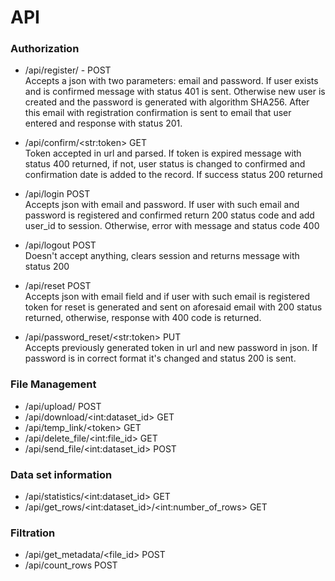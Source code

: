 # API

<h3><b>Authorization</b></h3>

* /api/register/ - POST <br>
    Accepts a json with two parameters: email and password. If user exists and is confirmed message with status 401 is sent. Otherwise new user is created and the password is generated with algorithm SHA256. After this email with registration confirmation is sent to email that user entered and response with status 201.
     
* /api/confirm/&lt;str:token&gt; GET <br>
    Token accepted in url and parsed. If token is expired message with status 400 returned, if not, user status is changed to confirmed and confirmation date is added to the record. If success status 200 returned

* /api/login POST <br>
    Accepts json with email and password. If user with such email and password is registered and confirmed return 200 status code and add user_id to session. Otherwise, error with message and status code 400

* /api/logout POST <br>
    Doesn't accept anything, clears session and returns message with status 200

* /api/reset POST <br>
    Accepts json with email field and if user with such email is registered token for reset is generated and sent on aforesaid email with 200 status returned, otherwise, response with 400 code is returned.
    
* /api/password_reset/&lt;str:token&gt; PUT <br>
    Accepts previously generated token in url and new password in json. If password is in correct format it's changed and status 200 is sent.  
    


<h3><b>File Management</b></h3>

* /api/upload/ POST
* /api/download/&lt;int:dataset_id&gt; GET 
* /api/temp_link/&lt;token&gt; GET
* /api/delete_file/&lt;int:file_id&gt; GET
* /api/send_file/&lt;int:dataset_id&gt; POST

<h3><b>Data set information</b></h3>

* /api/statistics/&lt;int:dataset_id&gt; GET
* /api/get_rows/&lt;int:dataset_id&gt;/&lt;int:number_of_rows&gt; GET

<h3><b>Filtration</b></h3>

* /api/get_metadata/&lt;file_id&gt; POST
* /api/count_rows POST